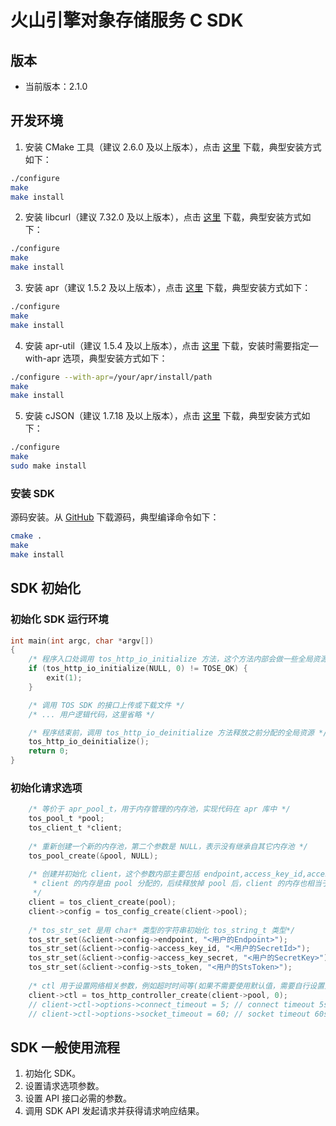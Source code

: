 # 火山引擎对象存储服务 C SDK

## 版本
- 当前版本：2.1.0

## 开发环境
1. 安装 CMake 工具（建议 2.6.0 及以上版本），点击 [这里](http://www.cmake.org/download/) 下载，典型安装方式如下：
```bash
./configure
make
make install
```
2. 安装 libcurl（建议 7.32.0 及以上版本），点击 [这里](http://curl.haxx.se/download.html?spm=5176.doc32132.2.7.23MmBq) 下载，典型安装方式如下：
```bash
./configure
make
make install
```
3. 安装 apr（建议 1.5.2 及以上版本），点击 [这里](https://apr.apache.org/download.cgi?spm=5176.doc32132.2.9.23MmBq&file=download.cgi) 下载，典型安装方式如下：
```bash
./configure
make
make install
```
4. 安装 apr-util（建议 1.5.4 及以上版本），点击 [这里](https://apr.apache.org/download.cgi?spm=5176.doc32132.2.10.23MmBq&file=download.cgi) 下载，安装时需要指定— with-apr 选项，典型安装方式如下：
```bash
./configure --with-apr=/your/apr/install/path
make
make install
```
5. 安装 cJSON（建议 1.7.18 及以上版本），点击 [这里](https://github.com/DaveGamble/cJSON) 下载，典型安装方式如下：
```bash
./configure
make
sudo make install
```

### 安装 SDK
源码安装。从 [GitHub](https://github.com/volcengine/ve-tos-c-sdk) 下载源码，典型编译命令如下：
```bash
cmake .
make
make install
```

## SDK 初始化
### 初始化 SDK 运行环境
```c
int main(int argc, char *argv[])
{
    /* 程序入口处调用 tos_http_io_initialize 方法，这个方法内部会做一些全局资源的初始化，涉及网络，内存等部分 */
    if (tos_http_io_initialize(NULL, 0) != TOSE_OK) {
        exit(1);
    }

    /* 调用 TOS SDK 的接口上传或下载文件 */
    /* ... 用户逻辑代码，这里省略 */

    /* 程序结束前，调用 tos_http_io_deinitialize 方法释放之前分配的全局资源 */
    tos_http_io_deinitialize();
    return 0;
}
```

### 初始化请求选项
```c
    /* 等价于 apr_pool_t，用于内存管理的内存池，实现代码在 apr 库中 */
    tos_pool_t *pool;
    tos_client_t *client;
    
    /* 重新创建一个新的内存池，第二个参数是 NULL，表示没有继承自其它内存池 */
    tos_pool_create(&pool, NULL);
    
    /* 创建并初始化 client，这个参数内部主要包括 endpoint,access_key_id,acces_key_secret, curl 参数等全局配置信息
     * client 的内存是由 pool 分配的，后续释放掉 pool 后，client 的内存也相当于释放掉了，不再需要单独释放内存
     */
    client = tos_client_create(pool);
    client->config = tos_config_create(client->pool);
    
    /* tos_str_set 是用 char* 类型的字符串初始化 tos_string_t 类型*/
    tos_str_set(&client->config->endpoint, "<用户的Endpoint>");
    tos_str_set(&client->config->access_key_id, "<用户的SecretId>");
    tos_str_set(&client->config->access_key_secret, "<用户的SecretKey>");
    tos_str_set(&client->config->sts_token, "<用户的StsToken>");
    
    /* ctl 用于设置网络相关参数，例如超时时间等(如果不需要使用默认值，需要自行设置)*/
    client->ctl = tos_http_controller_create(client->pool, 0);
    // client->ctl->options->connect_timeout = 5; // connect timeout 5s, if not set default is 10s
    // client->ctl->options->socket_timeout = 60; // socket timeout 60s, if not set default is 120s
```

##  SDK 一般使用流程
1. 初始化 SDK。
2. 设置请求选项参数。
3. 设置 API 接口必需的参数。
4. 调用 SDK API 发起请求并获得请求响应结果。